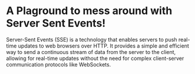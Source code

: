 # A Plaground to mess around with Server Sent Events!

Server-Sent Events (SSE) is a technology that enables servers to push real-time updates to web browsers over HTTP. It provides a simple and efficient way to send a continuous stream of data from the server to the client, allowing for real-time updates without the need for complex client-server communication protocols like WebSockets.
